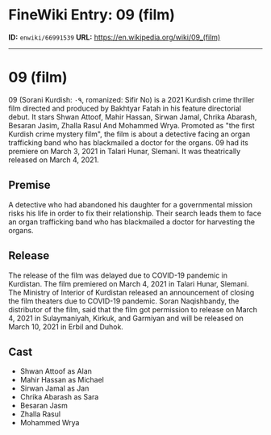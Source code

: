 # FineWiki Entry: 09 (film)

**ID:** `enwiki/66991539`
**URL:** <https://en.wikipedia.org/wiki/09_(film)>

--- 

# 09 (film)
09 (Sorani Kurdish: ٠٩, romanized: Sifir No) is a 2021 Kurdish crime thriller film directed and produced by Bakhtyar Fatah in his feature directorial debut. It stars Shwan Attoof, Mahir Hassan, Sirwan Jamal, Chrika Abarash, Besaran Jasim, Zhalla Rasul And Mohammed Wrya. Promoted as "the first Kurdish crime mystery film", the film is about a detective facing an organ trafficking band who has blackmailed a doctor for the organs.
09 had its premiere on March 3, 2021 in Talari Hunar, Slemani. It was theatrically released on March 4, 2021.

## Premise
A detective who had abandoned his daughter for a governmental mission risks his life in order to fix their relationship. Their search leads them to face an organ trafficking band who has blackmailed a doctor for harvesting the organs.

## Release
The release of the film was delayed due to COVID-19 pandemic in Kurdistan. The film premiered on March 4, 2021 in Talari Hunar, Slemani. The Ministry of Interior of Kurdistan released an announcement of closing the film theaters due to COVID-19 pandemic. Soran Naqishbandy, the distributor of the film, said that the film got permission to release on March 4, 2021 in Sulaymaniyah, Kirkuk, and Garmiyan and will be released on March 10, 2021 in Erbil and Duhok.

## Cast
- Shwan Attoof as Alan
- Mahir Hassan as Michael
- Sirwan Jamal as Jan
- Chrika Abarash as Sara
- Besaran Jasm
- Zhalla Rasul
- Mohammed Wrya

